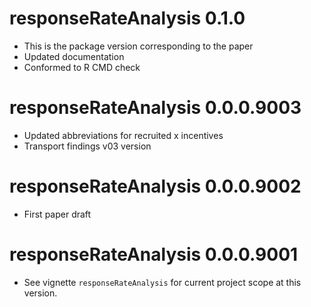 # responseRateAnalysis 0.1.0

- This is the package version corresponding to the paper
- Updated documentation
- Conformed to R CMD check

# responseRateAnalysis 0.0.0.9003

- Updated abbreviations for recruited x incentives
- Transport findings v03 version

# responseRateAnalysis 0.0.0.9002

- First paper draft

# responseRateAnalysis 0.0.0.9001

- See vignette `responseRateAnalysis` for current project scope at this version.
